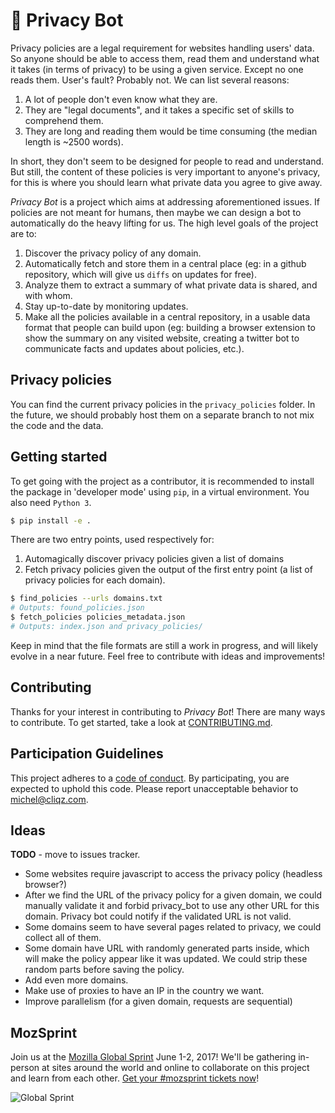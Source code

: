 # :balloon: Privacy Bot

Privacy policies are a legal requirement for websites handling users' data. So anyone should be able to access them, read them and understand what it takes (in terms of privacy) to be using a given service. Except no one reads them. User's fault? Probably not. We can list several reasons:

1. A lot of people don't even know what they are.
2. They are "legal documents", and it takes a specific set of skills to comprehend them.
3. They are long and reading them would be time consuming (the median length is ~2500 words).

In short, they don't seem to be designed for people to read and understand. But still, the content of these policies is very important to anyone's privacy, for this is where you should learn what private data you agree to give away.

*Privacy Bot* is a project which aims at addressing aforementioned issues. If policies are not meant for humans, then maybe we can design a bot to automatically do the heavy lifting for us. The high level goals of the project are to:

1. Discover the privacy policy of any domain.
2. Automatically fetch and store them in a central place (eg: in a github repository, which will give us `diffs` on updates for free).
3. Analyze them to extract a summary of what private data is shared, and with whom.
4. Stay up-to-date by monitoring updates.
5. Make all the policies available in a central repository, in a usable data format that people can build upon (eg: building a browser extension to show the summary on any visited website, creating a twitter bot to communicate facts and updates about policies, etc.).

## Privacy policies

You can find the current privacy policies in the `privacy_policies` folder. In
the future, we should probably host them on a separate branch to not mix the
code and the data.

## Getting started

To get going with the project as a contributor, it is recommended to install the
package in 'developer mode' using `pip`, in a virtual environment. You also need
`Python 3`.

```sh
$ pip install -e .
```

There are two entry points, used respectively for:
1. Automagically discover privacy policies given a list of domains
2. Fetch privacy policies given the output of the first entry point (a list of
   privacy policies for each domain).

```sh
$ find_policies --urls domains.txt
# Outputs: found_policies.json
$ fetch_policies policies_metadata.json
# Outputs: index.json and privacy_policies/
```

Keep in mind that the file formats are still a work in progress, and will likely
evolve in a near future. Feel free to contribute with ideas and improvements!

## Contributing

Thanks for your interest in contributing to *Privacy Bot*! There are many ways to contribute. To get started, take a look at [CONTRIBUTING.md](CONTRIBUTING.md).

## Participation Guidelines

This project adheres to a [code of conduct](CODE_OF_CONDUCT.md). By participating, you are expected to uphold this code. Please report unacceptable behavior to [michel@cliqz.com](mailto:michel@cliqz.com).

## Ideas

**TODO** - move to issues tracker.

* Some websites require javascript to access the privacy policy (headless
  browser?)
* After we find the URL of the privacy policy for a given domain, we could
  manually validate it and forbid privacy_bot to use any other URL for this
  domain. Privacy bot could notify if the validated URL is not valid.
* Some domains seem to have several pages related to privacy, we could collect
  all of them.
* Some domain have URL with randomly generated parts inside, which will make
  the policy appear like it was updated. We could strip these random parts before
  saving the policy.
* Add even more domains.
* Make use of proxies to have an IP in the country we want.
* Improve parallelism (for a given domain, requests are sequential)

## MozSprint

Join us at the [Mozilla Global Sprint](http://mozilla.github.io/global-sprint/) June 1-2, 2017! We'll be gathering in-person at sites around the world and online to collaborate on this project and learn from each other. [Get your #mozsprint tickets now](http://mozilla.github.io/global-sprint/)!

![Global Sprint](https://cloud.githubusercontent.com/assets/617994/24632585/b2b07dcc-1892-11e7-91cf-f9e473187cf7.png)
